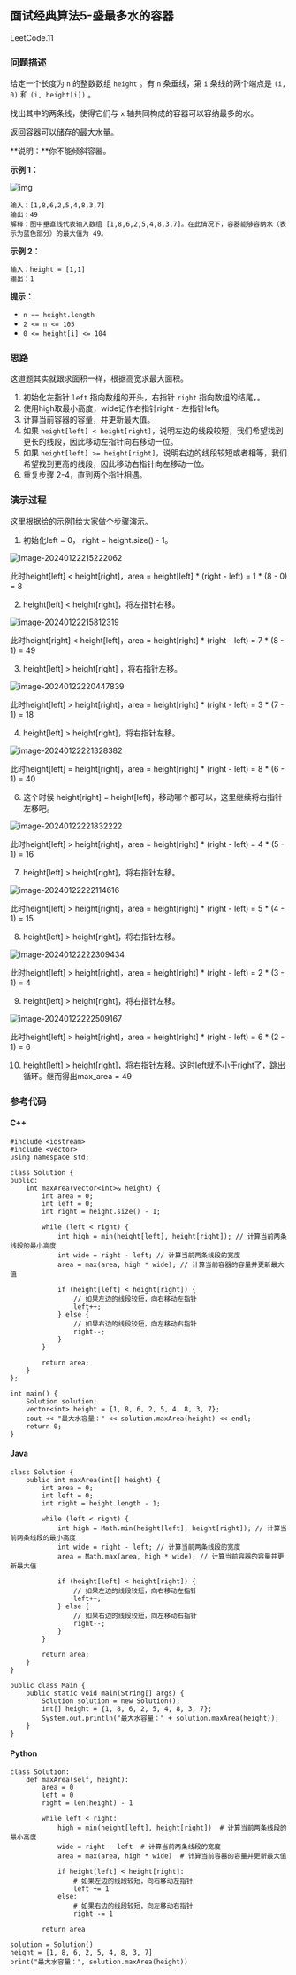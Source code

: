 ## 面试经典算法5-盛最多水的容器

LeetCode.11

### 问题描述

给定一个长度为 `n` 的整数数组 `height` 。有 `n` 条垂线，第 `i` 条线的两个端点是 `(i, 0)` 和 `(i, height[i])` 。

找出其中的两条线，使得它们与 `x` 轴共同构成的容器可以容纳最多的水。

返回容器可以储存的最大水量。

**说明：**你不能倾斜容器。

**示例 1：**

![img](../../../../GitHub_Photos/question_11.jpg)

```
输入：[1,8,6,2,5,4,8,3,7]
输出：49 
解释：图中垂直线代表输入数组 [1,8,6,2,5,4,8,3,7]。在此情况下，容器能够容纳水（表示为蓝色部分）的最大值为 49。
```

**示例 2：**

```
输入：height = [1,1]
输出：1
```

 **提示：**

- `n == height.length`
- `2 <= n <= 105`
- `0 <= height[i] <= 104`

### 思路

这道题其实就跟求面积一样，根据高宽求最大面积。

1. 初始化左指针 `left` 指向数组的开头，右指针 `right` 指向数组的结尾，。
2. 使用high取最小高度，wide记作右指针right - 左指针left。
3. 计算当前容器的容量，并更新最大值。
4. 如果 `height[left] < height[right]`，说明左边的线段较短，我们希望找到更长的线段，因此移动左指针向右移动一位。
5. 如果 `height[left] >= height[right]`，说明右边的线段较短或者相等，我们希望找到更高的线段，因此移动右指针向左移动一位。
6. 重复步骤 2-4，直到两个指针相遇。

### 演示过程

这里根据给的示例1给大家做个步骤演示。

1. 初始化left = 0， right = height.size() - 1。

![image-20240122215222062](https://raw.githubusercontent.com/aqjsp/Pictures/main/202401222152801.png)

此时height[left] < height[right]，area = height[left]  * (right - left) = 1 * (8 - 0) = 8

2. height[left] < height[right]，将左指针右移。

![image-20240122215812319](https://raw.githubusercontent.com/aqjsp/Pictures/main/202401222159997.png)

此时height[right] < height[left]，area = height[right]  * (right - left) = 7 * (8 - 1) = 49

3. height[left] > height[right] ，将右指针左移。

![image-20240122220447839](https://raw.githubusercontent.com/aqjsp/Pictures/main/202401222204558.png)

此时height[left] > height[right]，area = height[right]  * (right - left) = 3 * (7 - 1) = 18

4. height[left] > height[right]，将右指针左移。

![image-20240122221328382](https://raw.githubusercontent.com/aqjsp/Pictures/main/202401222213852.png)

此时height[left] = height[right]，area = height[right]  * (right - left) = 8 * (6 - 1) = 40

6. 这个时候 height[right] = height[left]，移动哪个都可以，这里继续将右指针左移吧。

![image-20240122221832222](https://raw.githubusercontent.com/aqjsp/Pictures/main/202401222218061.png)

此时height[left] > height[right]，area = height[right]  * (right - left) = 4 * (5 - 1) = 16

7. height[left] > height[right]，将右指针左移。

![image-20240122222114616](https://raw.githubusercontent.com/aqjsp/Pictures/main/202401222221991.png)



此时height[left] > height[right]，area = height[right]  * (right - left) = 5 * (4 - 1) = 15

8. height[left] > height[right]，将右指针左移。

![image-20240122222309434](https://raw.githubusercontent.com/aqjsp/Pictures/main/202401222223908.png)

此时height[left] > height[right]，area = height[right]  * (right - left) = 2 * (3 - 1) = 4

9. height[left] > height[right]，将右指针左移。

![image-20240122222509167](https://raw.githubusercontent.com/aqjsp/Pictures/main/202401222225450.png)

此时height[left] > height[right]，area = height[right]  * (right - left) = 6 * (2 - 1) = 6

10. height[left] > height[right]，将右指针左移。这时left就不小于right了，跳出循环。继而得出max_area = 49

### 参考代码

#### C++

```
#include <iostream>
#include <vector>
using namespace std;

class Solution {
public:
    int maxArea(vector<int>& height) {
        int area = 0;
        int left = 0;
        int right = height.size() - 1;

        while (left < right) {
            int high = min(height[left], height[right]); // 计算当前两条线段的最小高度
            int wide = right - left; // 计算当前两条线段的宽度
            area = max(area, high * wide); // 计算当前容器的容量并更新最大值

            if (height[left] < height[right]) {
                // 如果左边的线段较短，向右移动左指针
                left++;
            } else {
                // 如果右边的线段较短，向左移动右指针
                right--;
            }
        }

        return area;
    }
};

int main() {
    Solution solution;
    vector<int> height = {1, 8, 6, 2, 5, 4, 8, 3, 7};
    cout << "最大水容量：" << solution.maxArea(height) << endl;
    return 0;
}
```

#### Java

```
class Solution {
    public int maxArea(int[] height) {
        int area = 0;
        int left = 0;
        int right = height.length - 1;

        while (left < right) {
            int high = Math.min(height[left], height[right]); // 计算当前两条线段的最小高度
            int wide = right - left; // 计算当前两条线段的宽度
            area = Math.max(area, high * wide); // 计算当前容器的容量并更新最大值

            if (height[left] < height[right]) {
                // 如果左边的线段较短，向右移动左指针
                left++;
            } else {
                // 如果右边的线段较短，向左移动右指针
                right--;
            }
        }

        return area;
    }
}

public class Main {
    public static void main(String[] args) {
        Solution solution = new Solution();
        int[] height = {1, 8, 6, 2, 5, 4, 8, 3, 7};
        System.out.println("最大水容量：" + solution.maxArea(height));
    }
}
```

#### Python

```
class Solution:
    def maxArea(self, height):
        area = 0
        left = 0
        right = len(height) - 1

        while left < right:
            high = min(height[left], height[right])  # 计算当前两条线段的最小高度
            wide = right - left  # 计算当前两条线段的宽度
            area = max(area, high * wide)  # 计算当前容器的容量并更新最大值

            if height[left] < height[right]:
                # 如果左边的线段较短，向右移动左指针
                left += 1
            else:
                # 如果右边的线段较短，向左移动右指针
                right -= 1

        return area

solution = Solution()
height = [1, 8, 6, 2, 5, 4, 8, 3, 7]
print("最大水容量：", solution.maxArea(height))
```

